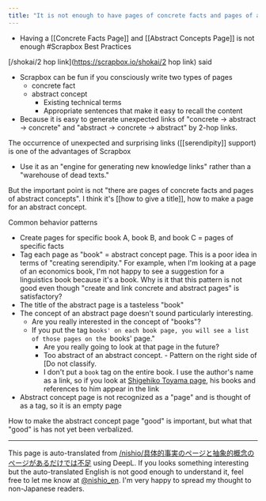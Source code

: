 ```yaml
---
title: "It is not enough to have pages of concrete facts and pages of abstract concepts"
---
```


- Having a [[Concrete Facts Page]] and [[Abstract Concepts Page]] is not enough
#Scrapbox Best Practices

[/shokai/2 hop link](https://scrapbox.io/shokai/2 hop link) said
- Scrapbox can be fun if you consciously write two types of pages
    - concrete fact
    - abstract concept
        - Existing technical terms
        - Appropriate sentences that make it easy to recall the content
- Because it is easy to generate unexpected links of "concrete -> abstract -> concrete" and "abstract -> concrete -> abstract" by 2-hop links.

The occurrence of unexpected and surprising links ([[serendipity]] support) is one of the advantages of Scrapbox
- Use it as an "engine for generating new knowledge links" rather than a "warehouse of dead texts."

But the important point is not "there are pages of concrete facts and pages of abstract concepts".
I think it's [[how to give a title]], how to make a page for an abstract concept.

Common behavior patterns
- Create pages for specific book A, book B, and book C = pages of specific facts
- Tag each page as "book" = abstract concept page.
This is a poor idea in terms of "creating serendipity."
For example, when I'm looking at a page of an economics book, I'm not happy to see a suggestion for a linguistics book because it's a book.
Why is it that this pattern is not good even though "create and link concrete and abstract pages" is satisfactory?
- The title of the abstract page is a tasteless "book"
- The concept of an abstract page doesn't sound particularly interesting.
    - Are you really interested in the concept of "books"?
    - If you put the tag `books' on each book page, you will see a list of those pages on the `books' page."
        - Are you really going to look at that page in the future?
        - Too abstract of an abstract concept.
                - Pattern on the right side of [Do not classify.
        - I don't put a `book` tag on the entire book. I use the author's name as a link, so if you look at [Shigehiko Toyama page](https://scrapbox.io/nishio/%E5%A4%96%E5%B1%B1_%E6%BB%8B%E6%AF%94%E5%8F%A4), his books and references to him appear in the link
- Abstract concept page is not recognized as a "page" and is thought of as a tag, so it is an empty page

How to make the abstract concept page "good" is important, but what that "good" is has not yet been verbalized.

---
This page is auto-translated from [/nishio/具体的事実のページと抽象的概念のページがあるだけでは不足](https://scrapbox.io/nishio/具体的事実のページと抽象的概念のページがあるだけでは不足) using DeepL. If you looks something interesting but the auto-translated English is not good enough to understand it, feel free to let me know at [@nishio_en](https://twitter.com/nishio_en). I'm very happy to spread my thought to non-Japanese readers.